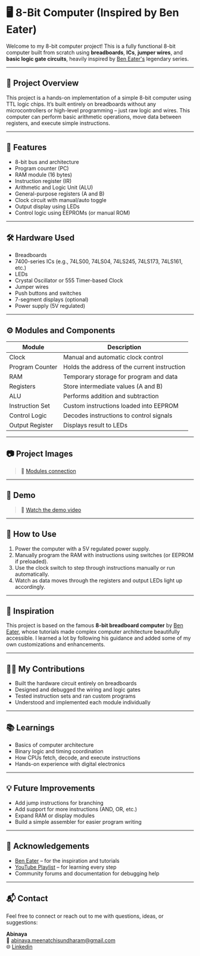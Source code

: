# 🖥️ 8-Bit Computer (Inspired by Ben Eater)

Welcome to my 8-bit computer project! This is a fully functional 8-bit computer built from scratch using **breadboards**, **ICs**, **jumper wires**, and **basic logic gate circuits**, heavily inspired by [Ben Eater's](https://www.youtube.com/playlist?list=PLowKtXNTBypGqImE405J2565dvjafglHU) legendary series.

---

## 📌 Project Overview

This project is a hands-on implementation of a simple 8-bit computer using TTL logic chips. It’s built entirely on breadboards without any microcontrollers or high-level programming – just raw logic and wires. This computer can perform basic arithmetic operations, move data between registers, and execute simple instructions.

---

## 🧠 Features

- 8-bit bus and architecture  
- Program counter (PC)  
- RAM module (16 bytes)  
- Instruction register (IR)  
- Arithmetic and Logic Unit (ALU)  
- General-purpose registers (A and B)  
- Clock circuit with manual/auto toggle  
- Output display using LEDs  
- Control logic using EEPROMs (or manual ROM)

---

## 🛠️ Hardware Used

- Breadboards  
- 7400-series ICs (e.g., 74LS00, 74LS04, 74LS245, 74LS173, 74LS161, etc.)  
- LEDs  
- Crystal Oscillator or 555 Timer-based Clock  
- Jumper wires  
- Push buttons and switches  
- 7-segment displays (optional)  
- Power supply (5V regulated)

---

## ⚙️ Modules and Components

| Module           | Description                                |
|------------------|--------------------------------------------|
| Clock            | Manual and automatic clock control         |
| Program Counter  | Holds the address of the current instruction |
| RAM              | Temporary storage for program and data     |
| Registers        | Store intermediate values (A and B)        |
| ALU              | Performs addition and subtraction          |
| Instruction Set  | Custom instructions loaded into EEPROM     |
| Control Logic    | Decodes instructions to control signals    |
| Output Register  | Displays result to LEDs                    |

---

## 📷 Project Images

> 📸 [Modules connection](https://drive.google.com/drive/folders/102xT5XIXT9EeevBrcnJlCl4fciRQypNZ)

---

## 📼 Demo

> 🎥 [Watch the demo video](https://drive.google.com/drive/folders/1fhcxX2b4YQGhzQeWNYMKl6otK96SoW0N)

---

## 🧪 How to Use

1. Power the computer with a 5V regulated power supply.
2. Manually program the RAM with instructions using switches (or EEPROM if preloaded).
3. Use the clock switch to step through instructions manually or run automatically.
4. Watch as data moves through the registers and output LEDs light up accordingly.

---

## 📖 Inspiration

This project is based on the famous **8-bit breadboard computer** by [Ben Eater](https://eater.net/), whose tutorials made complex computer architecture beautifully accessible. I learned a lot by following his guidance and added some of my own customizations and enhancements.

---

## 🙋‍♂️ My Contributions

- Built the hardware circuit entirely on breadboards  
- Designed and debugged the wiring and logic gates  
- Tested instruction sets and ran custom programs  
- Understood and implemented each module individually

---

## 📚 Learnings

- Basics of computer architecture  
- Binary logic and timing coordination  
- How CPUs fetch, decode, and execute instructions  
- Hands-on experience with digital electronics

---

## 💡 Future Improvements

- Add jump instructions for branching  
- Add support for more instructions (AND, OR, etc.)  
- Expand RAM or display modules  
- Build a simple assembler for easier program writing

---

## 🙏 Acknowledgements

- [Ben Eater](https://eater.net/8bit/) – for the inspiration and tutorials  
- [YouTube Playlist](https://www.youtube.com/playlist?list=PLowKtXNTBypGqImE405J2565dvjafglHU) – for learning every step  
- Community forums and documentation for debugging help

---

## 📬 Contact

Feel free to connect or reach out to me with questions, ideas, or suggestions:

**Abinaya**  
📧 abinaya.meenatchisundharam@gmail.com  
🌐 [Linkedin](https://www.linkedin.com/in/abinaya-m-47a2a2263/)


